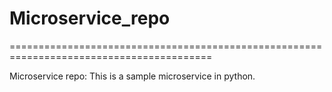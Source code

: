 # Microservice_repo
=========================================================================================

Microservice repo:
This is a sample microservice in python.



